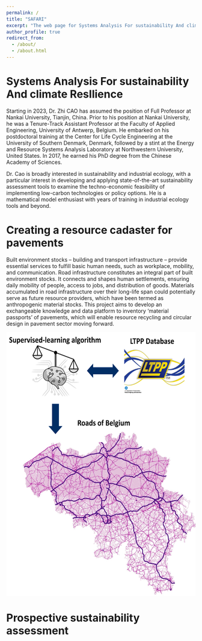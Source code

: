 ```yaml
---
permalink: /
title: "SAFARI"
excerpt: "The web page for Systems Analysis For sustainability And climate ResIlience Lab (SAFARI)"
author_profile: true
redirect_from: 
  - /about/
  - /about.html
---
```


# Systems Analysis For sustainability And climate ResIlience 

Starting in 2023, Dr. Zhi CAO has assumed the position of Full Professor at Nankai University, Tianjin, China. Prior to his position at Nankai University, he was a Tenure-Track Assistant Professor at the Faculty of Applied Engineering, University of Antwerp, Belgium. He embarked on his postdoctoral training at the Center for Life Cycle Engineering at the University of Southern Denmark, Denmark, followed by a stint at the Energy and Resource Systems Analysis Laboratory at Northwestern University, United States. In 2017, he earned his PhD degree from the Chinese Academy of Sciences.

Dr. Cao is broadly interested in sustainability and industrial ecology, with a particular interest in developing and applying state-of-the-art sustainability assessment tools to examine the techno-economic feasibility of implementing low-carbon technologies or policy options. He is a mathematical model enthusiast with years of training in industrial ecology tools and beyond.

# Creating a resource cadaster for pavements
Built environment stocks – building and transport infrastructure – provide essential services to fulfill basic human needs, such as workplace, mobility, and communication. Road infrastructure constitutes an integral part of built environment stocks. It connects and shapes human settlements, ensuring daily mobility of people, access to jobs, and distribution of goods. Materials accumulated in road infrastructure over their long-life span could potentially serve as future resource providers, which have been termed as anthropogenic material stocks. This project aims to develop an exchangeable knowledge and data platform to inventory ‘material passports’ of pavements, which will enable resource recycling and circular design in pavement sector moving forward.

<img src="../images/Built_environment_stocks.png" width="600" height="700" alt="Built environment stocks">

# Prospective sustainability assessment